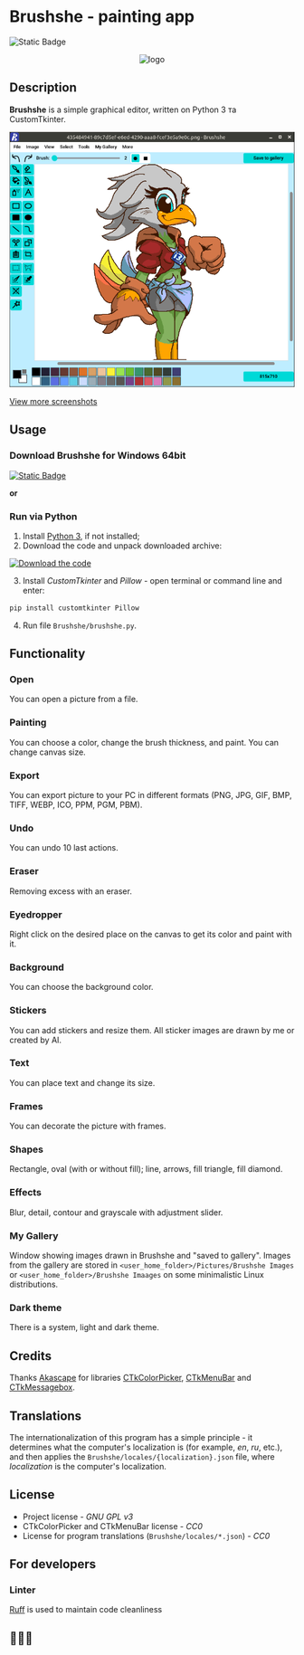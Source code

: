 # Brushshe - painting app

![Static Badge](https://img.shields.io/badge/Tested_on-Windows%2C_Linux-orange)

<p align="center">
  <img src="https://raw.githubusercontent.com/limafresh/Brushshe/refs/heads/main/Brushshe/icons/logo.svg" alt="logo" width="100" height="100">
</p>

## Description
**Brushshe** is a simple graphical editor, written on Python 3 та CustomTkinter.

![Screenshot](https://raw.githubusercontent.com/limafresh/Brushshe/main/screenshot.png)

[View more screenshots](https://github.com/limafresh/Brushshe/discussions/2)

## Usage
### Download Brushshe for Windows 64bit
[![Static Badge](https://img.shields.io/badge/Download-portable_.exe_file-blue?style=for-the-badge)](https://github.com/limafresh/Brushshe/releases)

**or**
### Run via Python
1. Install [Python 3](https://www.python.org/downloads/), if not installed;
2. Download the code and unpack downloaded archive:

[![Download the code](https://img.shields.io/badge/Download_the_code-ZIP-orange?style=for-the-badge&logo=Python&logoColor=white)](https://github.com/limafresh/Brushshe/archive/refs/heads/main.zip)

3. Install *CustomTkinter* and *Pillow* - open terminal or command line and enter:
```bash
pip install customtkinter Pillow
```
4. Run file `Brushshe/brushshe.py`.

## Functionality
### Open
You can open a picture from a file.
### Painting
You can choose a color, change the brush thickness, and paint. You can change canvas size.
### Export
You can export picture to your PC in different formats (PNG, JPG, GIF, BMP, TIFF, WEBP, ICO, PPM, PGM, PBM).
### Undo
You can undo 10 last actions.
### Eraser
Removing excess with an eraser.
### Eyedropper
Right click on the desired place on the canvas to get its color and paint with it.
### Background
You can choose the background color.
### Stickers
You can add stickers and resize them. All sticker images are drawn by me or created by AI.
### Text
You can place text and change its size.
### Frames
You can decorate the picture with frames.
### Shapes
Rectangle, oval (with or without fill); line, arrows, fill triangle, fill diamond.
### Effects
Blur, detail, contour and grayscale with adjustment slider.
### My Gallery
Window showing images drawn in Brushshe and "saved to gallery". Images from the gallery are stored in `<user_home_folder>/Pictures/Brushshe Images` or `<user_home_folder>/Brushshe Imaages` on some minimalistic Linux distributions.
### Dark theme
There is a system, light and dark theme.

## Credits
Thanks [Akascape](https://github.com/Akascape) for libraries [CTkColorPicker](https://github.com/Akascape/CTkColorPicker), [CTkMenuBar](https://github.com/Akascape/CTkMenuBar) and [CTkMessagebox](https://github.com/Akascape/CTkMessagebox).

## Translations
The internationalization of this program has a simple principle - it determines what the computer's localization is (for example, *en*, *ru*, etc.), and then applies the `Brushshe/locales/{localization}.json` file, where *localization* is the computer's localization.

## License
+ Project license - *GNU GPL v3*
+ CTkColorPicker and CTkMenuBar license - *CC0*
+ License for program translations (`Brushshe/locales/*.json`) - *CC0*

## For developers
### Linter
[Ruff](https://github.com/astral-sh/ruff) is used to maintain code cleanliness

## 🎨🦅💪
